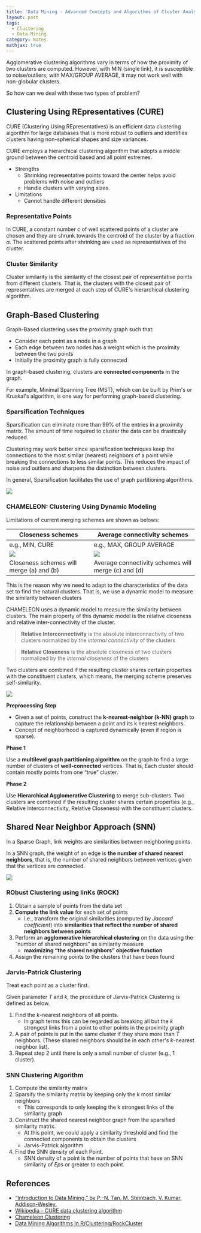 ```yaml
---
title: 'Data Mining - Advanced Concepts and Algorithms of Cluster Analysis'
layout: post
tags:
  - Clustering
  - Data Mining
category: Notes
mathjax: true
---
```


Agglomerative clustering algorithms vary in terms of how the proximity of two clusters are computed. However, with MIN (single link), it is susceptible to noise/outliers; with MAX/GROUP AVERAGE, it may not work well with non-globular clusters.

So how can we deal with these two types of problem?

<!--more-->

## Clustering Using REpresentatives (CURE)

CURE (Clustering Using REpresentatives) is an efficient data clustering algorithm for large databases that is more robust to outliers and identifies clusters having non-spherical shapes and size variances.

CURE employs a hierarchical clustering algorithm that adopts a middle ground between the centroid based and all point extremes.


- Strengths
    - Shrinking representative points toward the center helps avoid problems with noise and outliers
    - Handle clusters with varying sizes.
- Limitations
    - Cannot handle different densities

### Representative Points

In CURE, a constant number $c$ of well scattered points of a cluster are chosen and they are shrunk towards the centroid of the cluster by a fraction $α$.   The scattered points after shrinking are used as representatives of the cluster.

### Cluster Similarity

Cluster similarity is the similarity of the closest pair of representative points from different clusters.   That is, the clusters with the closest pair of representatives are merged at each step of CURE's hierarchical clustering algorithm.

## Graph-Based Clustering

Graph-Based clustering uses the proximity graph such that:

- Consider each point as a node in a graph
- Each edge between two nodes has a weight which is the proximity between the two points
- Initially the proximity graph is fully connected 

In graph-based clustering, clusters are **connected components** in the graph.

For example, Minimal Spanning Tree (MST), which can be built by Prim's or Kruskal's algorithm, is one way for performing graph-based clustering.

### Sparsification Techniques

Sparsification can eliminate more than 99% of the entries in a proximity matrix.   The amount of time required to cluster the data can be drastically reduced.

Clustering may work better since sparsification techniques keep the connections to the most similar (nearest) neighbors of a point while breaking the connections to less similar points. This reduces the impact of noise and outliers and sharpens the distinction between clusters.

In general, Sparsification facilitates the use of graph partitioning algorithms.

![](https://i.imgur.com/vQaPOwj.png)

### CHAMELEON: Clustering Using Dynamic Modeling

Limitations of current merging schemes are shown as belows:

| Closeness schemes | Average connectivity schemes |
| - | - |
| e.g., MIN, CURE | e.g., MAX, GROUP AVERAGE |
| ![](https://i.imgur.com/5GhLJuP.png) | ![](https://i.imgur.com/JrK6f7p.png) |
| Closeness schemes will merge (a) and (b) | Average connectivity schemes will merge (c) and (d)|

This is the reason why we need to adapt to the characteristics of the data set to find the natural clusters. That is, we use a dynamic model to measure the similarity between clusters

CHAMELEON uses a dynamic model to measure the similarity between clusters.   The main property of this dynamic model is the relative closeness and relative inter-connectivity of the cluster.

> **Relative Interconnectivity** is the absolute interconnectivity of two clusters normalized by the *internal connectivity* of the clusters

> **Relative Closeness** is the absolute closeness of two clusters normalized by the *internal closeness* of the clusters

Two clusters are combined if the resulting cluster shares certain properties with the constituent clusters, which means, the merging scheme preserves self-similarity.


![](https://i.imgur.com/JcFYiUg.jpg)


**Preprocessing Step**

- Given a set of points, construct the **k-nearest-neighbor (k-NN) graph** to capture the relationship between a point and its k nearest neighbors.
- Concept of neighborhood is captured dynamically (even if region is sparse).

**Phase 1**

Use a **multilevel graph partitioning algorithm** on the graph to find a large number of clusters of **well-connected** vertices.   That is, Each cluster should contain mostly points from one “true” cluster.

**Phase 2**

Use **Hierarchical Agglomerative Clustering** to merge sub-clusters.   Two clusters are combined if the resulting cluster shares certain properties (e.g., Relative Interconnectivity, Relative Closeness) with the constituent clusters.


## Shared Near Neighbor Approach (SNN)

In a Sparse Graph, link weights are similarities between neighboring points.

In a SNN graph, the weight of an edge is **the number of shared nearest neighbors**, that is, the number of shared neighbors between vertices given that the vertices are connected.

![](https://i.imgur.com/Vsmurrf.png)


### RObust Clustering using linKs (ROCK)

1. Obtain a sample of points from the data set
2. **Compute the link value** for each set of points
    - i.e., transform the original similarities (computed by *Jaccard coefficient*) into **similarities that reflect the number of shared neighbors between points**
3. Perform an **agglomerative hierarchical clustering** on the data using the “number of shared neighbors” as similarity measure
    - **maximizing “the shared neighbors” objective function**
4. Assign the remaining points to the clusters that have been found

### Jarvis-Patrick Clustering

Treat each point as a cluster first.

Given parameter $T$ and $k$, the procedure of Jarvis-Patrick Clustering is defined as below.

1. Find the $k$-nearest neighbors of all points.
    - In graph terms this can be regarded as breaking all but the $k$ strongest links from a point to other points in the proximity graph
2. A pair of points is put in the same cluster if they share more than $T$ neighbors. (These shared neighbors should be in each other's $k$-nearest neighbor list).
3. Repeat step 2 until there is only a small number of cluster (e.g., 1 cluster).

### SNN Clustering Algorithm

1. Compute the similarity matrix
2. Sparsify the similarity matrix by keeping only the k most similar neighbors
    - This corresponds to only keeping the k strongest links of the similarity graph
3. Construct the shared nearest neighbor graph from the sparsified similarity matrix.
    - At this point, we could apply a similarity threshold and find the connected components to obtain the clusters
    - Jarvis-Patrick algorithm
4. Find the SNN density of each Point.
    - SNN density of a point is the number of points that have an SNN similarity of $Eps$ or greater to each point.

## References
- [“Introduction to Data Mining,” by P.-N. Tan, M. Steinbach, V. Kumar, Addison-Wesley.](http://www-users.cs.umn.edu/~kumar/dmbook/index.php)
- [Wikipedia - CURE data clustering algorithm](https://en.wikipedia.org/wiki/CURE_data_clustering_algorithm)
- [Chameleon Clustering](http://mlwiki.org/index.php/Chameleon_Clustering)
- [Data Mining Algorithms In R/Clustering/RockCluster](https://en.wikibooks.org/wiki/Data_Mining_Algorithms_In_R/Clustering/RockCluster)